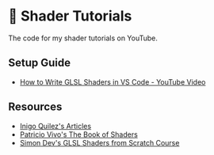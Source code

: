 # 🎨 Shader Tutorials

The code for my shader tutorials on YouTube.

## Setup Guide

- [How to Write GLSL Shaders in VS Code - YouTube Video](https://www.youtube.com/watch?v=7UvpTTEE1Hs)

## Resources

- [Inigo Quilez's Articles](https://iquilezles.org/articles/)
- [Patricio Vivo's The Book of Shaders](https://thebookofshaders.com/)
- [Simon Dev's GLSL Shaders from Scratch Course](https://simondev.teachable.com/)
